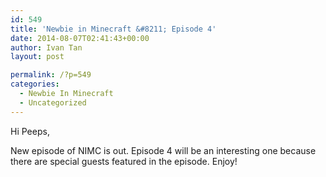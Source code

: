 ```yaml
---
id: 549
title: 'Newbie in Minecraft &#8211; Episode 4'
date: 2014-08-07T02:41:43+00:00
author: Ivan Tan
layout: post

permalink: /?p=549
categories:
  - Newbie In Minecraft
  - Uncategorized
---
```

Hi Peeps,

New episode of NIMC is out. Episode 4 will be an interesting one because there are special guests featured in the episode. Enjoy!